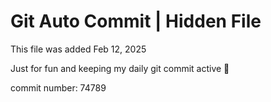 # Git Auto Commit | Hidden File

This file was added Feb 12, 2025

Just for fun and keeping my daily git commit active 🤪

commit number: 74789
